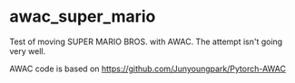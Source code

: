 # awac_super_mario
Test of moving SUPER MARIO BROS. with AWAC. The attempt isn't going very well.

AWAC code is based on https://github.com/Junyoungpark/Pytorch-AWAC
